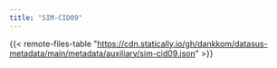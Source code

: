 ```yaml
---
title: "SIM-CID09"
---
```


{{< remote-files-table "https://cdn.statically.io/gh/dankkom/datasus-metadata/main/metadata/auxiliary/sim-cid09.json" >}}
